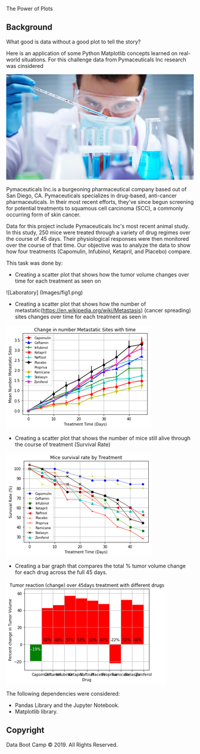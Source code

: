 The Power of Plots

## Background

What good is data without a good plot to tell the story?

Here is an application of some Python Matplotlib concepts learned on real-world situations. For this challenge data from  Pymaceuticals Inc research was cinsidered

![Laboratory](Images/Laboratory.jpg)

Pymaceuticals Inc.is a burgeoning pharmaceutical company based out of San Diego, CA. Pymaceuticals specializes in drug-based, anti-cancer pharmaceuticals. In their most recent efforts, they've since begun screening for potential treatments to squamous cell carcinoma (SCC), a commonly occurring form of skin cancer.

Data for this project include Pymaceuticals Inc's most recent animal study. In this study, 250 mice were treated through a variety of drug regimes over the course of 45 days. Their physiological responses were then monitored over the course of that time. Our objective was to analyze the data to show how four treatments (Capomulin, Infubinol, Ketapril, and Placebo) compare.

This task was done by:

* Creating a scatter plot that shows how the tumor volume changes over time for each treatment as seen on 

![Laboratory] (Images/fig1.png)

* Creating a scatter plot that shows how the number of metastatic(https://en.wikipedia.org/wiki/Metastasis) (cancer spreading) sites changes over time for each treatment as seen in 

![Laboratory](Images/fig2.png)
* Creating a scatter plot that shows the number of mice still alive through the course of treatment (Survival Rate)  

![Laboratory](Images/fig3.png)
* Creating a bar graph that compares the total % tumor volume change for each drug across the full 45 days. 

![Laboratory](Images/fig4.png)

The following dependencies were considered:

* Pandas Library and the Jupyter Notebook.
* Matplotlib library.


## Copyright

Data Boot Camp © 2019. All Rights Reserved.
